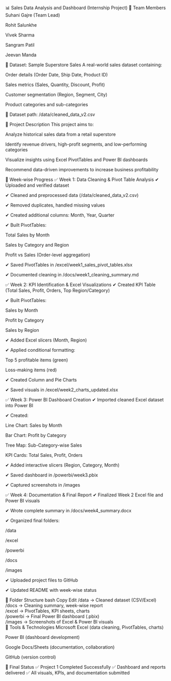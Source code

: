 📊 Sales Data Analysis and Dashboard (Internship Project)
👥 Team Members
Suhani Gajre (Team Lead)

Rohit Salunkhe

Vivek Sharma

Sangram Patil

Jeevan Manda

📁 Dataset: Sample Superstore Sales
A real-world sales dataset containing:

Order details (Order Date, Ship Date, Product ID)

Sales metrics (Sales, Quantity, Discount, Profit)

Customer segmentation (Region, Segment, City)

Product categories and sub-categories

📍 Dataset path: /data/cleaned_data_v2.csv

📝 Project Description
This project aims to:

Analyze historical sales data from a retail superstore

Identify revenue drivers, high-profit segments, and low-performing categories

Visualize insights using Excel PivotTables and Power BI dashboards

Recommend data-driven improvements to increase business profitability

📆 Week-wise Progress
✅ Week 1: Data Cleaning & Pivot Table Analysis
✔ Uploaded and verified dataset

✔ Cleaned and preprocessed data (/data/cleaned_data_v2.csv)

✔ Removed duplicates, handled missing values

✔ Created additional columns: Month, Year, Quarter

✔ Built PivotTables:

Total Sales by Month

Sales by Category and Region

Profit vs Sales (Order-level aggregation)

✔ Saved PivotTables in /excel/week1_sales_pivot_tables.xlsx

✔ Documented cleaning in /docs/week1_cleaning_summary.md

✅ Week 2: KPI Identification & Excel Visualizations
✔ Created KPI Table (Total Sales, Profit, Orders, Top Region/Category)

✔ Built PivotTables:

Sales by Month

Profit by Category

Sales by Region

✔ Added Excel slicers (Month, Region)

✔ Applied conditional formatting:

Top 5 profitable items (green)

Loss-making items (red)

✔ Created Column and Pie Charts

✔ Saved visuals in /excel/week2_charts_updated.xlsx

✅ Week 3: Power BI Dashboard Creation
✔ Imported cleaned Excel dataset into Power BI

✔ Created:

Line Chart: Sales by Month

Bar Chart: Profit by Category

Tree Map: Sub-Category-wise Sales

KPI Cards: Total Sales, Profit, Orders

✔ Added interactive slicers (Region, Category, Month)

✔ Saved dashboard in /powerbi/week3.pbix

✔ Captured screenshots in /images

✅ Week 4: Documentation & Final Report
✔ Finalized Week 2 Excel file and Power BI visuals

✔ Wrote complete summary in /docs/week4_summary.docx

✔ Organized final folders:

/data

/excel

/powerbi

/docs

/images

✔ Uploaded project files to GitHub

✔ Updated README with week-wise status

📁 Folder Structure
bash
Copy
Edit
/data      → Cleaned dataset (CSV/Excel)  
/docs      → Cleaning summary, week-wise report  
/excel     → PivotTables, KPI sheets, charts  
/powerbi   → Final Power BI dashboard (.pbix)  
/images    → Screenshots of Excel & Power BI visuals  
🧰 Tools & Technologies
Microsoft Excel (data cleaning, PivotTables, charts)

Power BI (dashboard development)

Google Docs/Sheets (documentation, collaboration)

GitHub (version control)

🚀 Final Status
✅ Project 1 Completed Successfully
✅ Dashboard and reports delivered
✅ All visuals, KPIs, and documentation submitted

